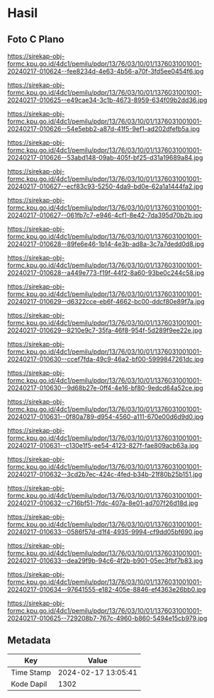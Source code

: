 # Hasil

## Foto C Plano

https://sirekap-obj-formc.kpu.go.id/4dc1/pemilu/pdpr/13/76/03/10/01/1376031001001-20240217-010624--fee8234d-4e63-4b56-a70f-3fd5ee0454f6.jpg

https://sirekap-obj-formc.kpu.go.id/4dc1/pemilu/pdpr/13/76/03/10/01/1376031001001-20240217-010625--e49cae34-3c1b-4673-8959-634f09b2dd36.jpg

https://sirekap-obj-formc.kpu.go.id/4dc1/pemilu/pdpr/13/76/03/10/01/1376031001001-20240217-010626--54e5ebb2-a87d-41f5-9ef1-ad202dfefb5a.jpg

https://sirekap-obj-formc.kpu.go.id/4dc1/pemilu/pdpr/13/76/03/10/01/1376031001001-20240217-010626--53abd148-09ab-405f-bf25-d31a19689a84.jpg

https://sirekap-obj-formc.kpu.go.id/4dc1/pemilu/pdpr/13/76/03/10/01/1376031001001-20240217-010627--ecf83c93-5250-4da9-bd0e-62a1a1444fa2.jpg

https://sirekap-obj-formc.kpu.go.id/4dc1/pemilu/pdpr/13/76/03/10/01/1376031001001-20240217-010627--061fb7c7-e946-4cf1-8e42-7da395d70b2b.jpg

https://sirekap-obj-formc.kpu.go.id/4dc1/pemilu/pdpr/13/76/03/10/01/1376031001001-20240217-010628--89fe6e46-1b14-4e3b-ad8a-3c7a7dedd0d8.jpg

https://sirekap-obj-formc.kpu.go.id/4dc1/pemilu/pdpr/13/76/03/10/01/1376031001001-20240217-010628--a449e773-f19f-44f2-8a60-93be0c244c58.jpg

https://sirekap-obj-formc.kpu.go.id/4dc1/pemilu/pdpr/13/76/03/10/01/1376031001001-20240217-010629--d6322cce-eb6f-4662-bc00-ddcf80e89f7a.jpg

https://sirekap-obj-formc.kpu.go.id/4dc1/pemilu/pdpr/13/76/03/10/01/1376031001001-20240217-010629--8210e9c7-35fa-46f8-954f-5d289f9ee22e.jpg

https://sirekap-obj-formc.kpu.go.id/4dc1/pemilu/pdpr/13/76/03/10/01/1376031001001-20240217-010630--ccef7fda-49c9-46a2-bf00-5999847261dc.jpg

https://sirekap-obj-formc.kpu.go.id/4dc1/pemilu/pdpr/13/76/03/10/01/1376031001001-20240217-010630--9d68b27e-0ff4-4e16-bf80-9edcd64a52ce.jpg

https://sirekap-obj-formc.kpu.go.id/4dc1/pemilu/pdpr/13/76/03/10/01/1376031001001-20240217-010631--0f80a789-d954-4560-a111-670e00d6d9d0.jpg

https://sirekap-obj-formc.kpu.go.id/4dc1/pemilu/pdpr/13/76/03/10/01/1376031001001-20240217-010631--c130e1f5-ee54-4123-827f-fae809acb63a.jpg

https://sirekap-obj-formc.kpu.go.id/4dc1/pemilu/pdpr/13/76/03/10/01/1376031001001-20240217-010632--3cd2b7ec-424c-4fed-b34b-21f80b25b151.jpg

https://sirekap-obj-formc.kpu.go.id/4dc1/pemilu/pdpr/13/76/03/10/01/1376031001001-20240217-010632--c716bf51-7fdc-407a-8e01-ad707f26d18d.jpg

https://sirekap-obj-formc.kpu.go.id/4dc1/pemilu/pdpr/13/76/03/10/01/1376031001001-20240217-010633--0586f57d-d1f4-4935-9994-cf9dd05bf690.jpg

https://sirekap-obj-formc.kpu.go.id/4dc1/pemilu/pdpr/13/76/03/10/01/1376031001001-20240217-010633--dea29f9b-94c6-4f2b-b901-05ec3fbf7b83.jpg

https://sirekap-obj-formc.kpu.go.id/4dc1/pemilu/pdpr/13/76/03/10/01/1376031001001-20240217-010634--97641555-e182-405e-8846-ef4363e26bb0.jpg

https://sirekap-obj-formc.kpu.go.id/4dc1/pemilu/pdpr/13/76/03/10/01/1376031001001-20240217-010625--729208b7-767c-4960-b860-5494e15cb979.jpg


## Metadata

| Key        | Value               |
| ---------- | ------------------- |
| Time Stamp | 2024-02-17 13:05:41 |
| Kode Dapil | 1302                |



